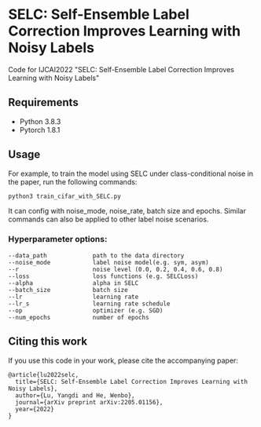 # SELC: Self-Ensemble Label Correction Improves Learning with Noisy Labels
Code for IJCAI2022 "SELC: Self-Ensemble Label Correction Improves Learning with Noisy Labels"

## Requirements
- Python 3.8.3
- Pytorch 1.8.1 


## Usage
For example, to train the model using SELC under class-conditional noise in the paper, run the following commands:
```train
python3 train_cifar_with_SELC.py
```
It can config with noise_mode, noise_rate, batch size and epochs. Similar commands can also be applied to other label noise scenarios.
### Hyperparameter options:
```
--data_path             path to the data directory
--noise_mode            label noise model(e.g. sym, asym)
--r                     noise level (0.0, 0.2, 0.4, 0.6, 0.8)
--loss                  loss functions (e.g. SELCLoss)
--alpha                 alpha in SELC
--batch_size            batch size
--lr                    learning rate
--lr_s                  learning rate schedule
--op                    optimizer (e.g. SGD)          
--num_epochs            number of epochs
```


## Citing this work
If you use this code in your work, please cite the accompanying paper:
```
@article{lu2022selc,
  title={SELC: Self-Ensemble Label Correction Improves Learning with Noisy Labels},
  author={Lu, Yangdi and He, Wenbo},
  journal={arXiv preprint arXiv:2205.01156},
  year={2022}
}
```
